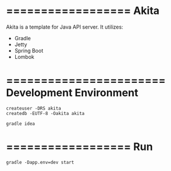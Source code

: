 ==================
Akita
==================
Akita is a template for Java API server. It utilizes:

- Gradle
- Jetty
- Spring Boot
- Lombok

=======================
Development Environment
=======================

```
createuser -DRS akita
createdb -EUTF-8 -Oakita akita
```

```
gradle idea
```

==================
Run
==================

```
gradle -Dapp.env=dev start
```

